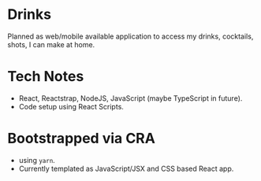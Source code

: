 # Drinks

Planned as web/mobile available application to access my drinks, cocktails, shots, I can make at home.

# Tech Notes

- React, Reactstrap, NodeJS, JavaScript (maybe TypeScript in future).
- Code setup using React Scripts.

# Bootstrapped via CRA
- using `yarn`.
- Currently templated as JavaScript/JSX and CSS based React app.